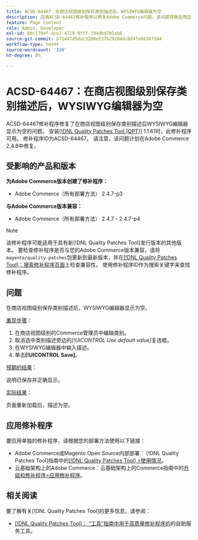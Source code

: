 ```yaml
---
title: ACSD-64467：在商店视图级别保存类别描述后，WYSIWYG编辑器为空
description: 应用ACSD-64467修补程序以修复Adobe Commerce问题，该问题导致在商店视图级别保存类别描述后，WYSIWYG编辑器显示为空。
feature: Page Content
role: Admin, Developer
exl-id: 8bc1794f-ace1-4719-9fff-194dbd701ab6
source-git-commit: b71447d5dac3208e537b29204dc8d47e8838f584
workflow-type: tm+mt
source-wordcount: '320'
ht-degree: 0%

---
```


# ACSD-64467：在商店视图级别保存类别描述后，WYSIWYG编辑器为空

ACSD-64467修补程序修复了在商店视图级别保存类别描述后WYSIWYG编辑器显示为空的问题。 安装[[!DNL Quality Patches Tool (QPT)]](/help/tools/quality-patches-tool/quality-patches-tool-to-self-serve-quality-patches.md) 1.1.61时，此修补程序可用。 修补程序ID为ACSD-64467。 请注意，该问题计划在Adobe Commerce 2.4.8中修复。

## 受影响的产品和版本

**为Adobe Commerce版本创建了修补程序：**

* Adobe Commerce（所有部署方法） 2.4.7-p3

**与Adobe Commerce版本兼容：**

* Adobe Commerce（所有部署方法） 2.4.7 - 2.4.7-p4

>[!NOTE]
>
>该修补程序可能适用于具有新[!DNL Quality Patches Tool]发行版本的其他版本。 要检查修补程序是否与您的Adobe Commerce版本兼容，请将`magento/quality-patches`包更新到最新版本，并在[[!DNL Quality Patches Tool]：搜索修补程序页面](https://experienceleague.adobe.com/tools/commerce-quality-patches/index.html)上检查兼容性。 使用修补程序ID作为搜索关键字来查找修补程序。

## 问题

在商店视图级别保存类别描述后，WYSIWYG编辑器显示为空。

<u>重现步骤</u>：

1. 在商店视图级别的Commerce管理员中编辑类别。
1. 取消选中类别描述旁边的&#x200B;*[!UICONTROL Use default value]*&#x200B;复选框。
1. 在WYSIWYG编辑器中输入描述。
1. 单击&#x200B;**[!UICONTROL Save]**。

<u>预期的结果</u>：

说明已保存并正确显示。

<u>实际结果</u>：

页面重新加载后，描述为空。

## 应用修补程序

要应用单独的修补程序，请根据您的部署方法使用以下链接：

* Adobe Commerce或Magento Open Source内部部署： [!DNL Quality Patches Tool]指南中的[[!DNL Quality Patches Tool] >使用情况](/help/tools/quality-patches-tool/usage.md)。
* 云基础架构上的Adobe Commerce：云基础架构上的Commerce指南中的[升级和修补程序>应用修补程序](https://experienceleague.adobe.com/docs/commerce-cloud-service/user-guide/develop/upgrade/apply-patches.html)。

## 相关阅读

要了解有关[!DNL Quality Patches Tool]的更多信息，请参阅：

* [[!DNL Quality Patches Tool]： “工具”指南中用于高质量修补程序的](/help/tools/quality-patches-tool/quality-patches-tool-to-self-serve-quality-patches.md)的自助服务工具。
